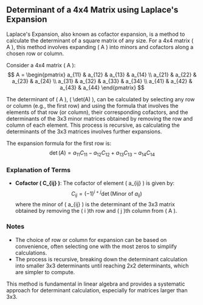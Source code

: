
## Determinant of a 4x4 Matrix using Laplace's Expansion

Laplace's Expansion, also known as cofactor expansion, is a method to calculate the determinant of a square matrix of any size. For a 4x4 matrix \( A \), this method involves expanding \( A \) into minors and cofactors along a chosen row or column.

Consider a 4x4 matrix \( A \):
$$
A = \begin{pmatrix}
a_{11} & a_{12} & a_{13} & a_{14} \\
a_{21} & a_{22} & a_{23} & a_{24} \\
a_{31} & a_{32} & a_{33} & a_{34} \\
a_{41} & a_{42} & a_{43} & a_{44}
\end{pmatrix}
$$

The determinant of \( A \), \( \det(A) \), can be calculated by selecting any row or column (e.g., the first row) and using the formula that involves the elements of that row (or column), their corresponding cofactors, and the determinants of the 3x3 minor matrices obtained by removing the row and column of each element. This process is recursive, as calculating the determinants of the 3x3 matrices involves further expansions.

The expansion formula for the first row is:
$$
\det(A) = a_{11}C_{11} - a_{12}C_{12} + a_{13}C_{13} - a_{14}C_{14}
$$

### Explanation of Terms
- **Cofactor \( C_{ij} \)**: The cofactor of element \( a_{ij} \) is given by:
  $$
  C_{ij} = (-1)^{i+j} \det(\text{Minor of } a_{ij})
  $$
  where the minor of \( a_{ij} \) is the determinant of the 3x3 matrix obtained by removing the \( i \)th row and \( j \)th column from \( A \).

### Notes
- The choice of row or column for expansion can be based on convenience, often selecting one with the most zeros to simplify calculations.
- The process is recursive, breaking down the determinant calculation into smaller 3x3 determinants until reaching 2x2 determinants, which are simpler to compute.

This method is fundamental in linear algebra and provides a systematic approach for determinant calculation, especially for matrices larger than 3x3.

